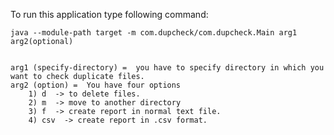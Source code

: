 To run this application type following command:
	
	java --module-path target -m com.dupcheck/com.dupcheck.Main arg1 arg2(optional)


	arg1 (specify-directory) =  you have to specify directory in which you want to check duplicate files.
	arg2 (option) =  You have four options
		1) d  -> to delete files.
		2) m  -> move to another directory
		3) f  -> create report in normal text file.
		4) csv  -> create report in .csv format.
